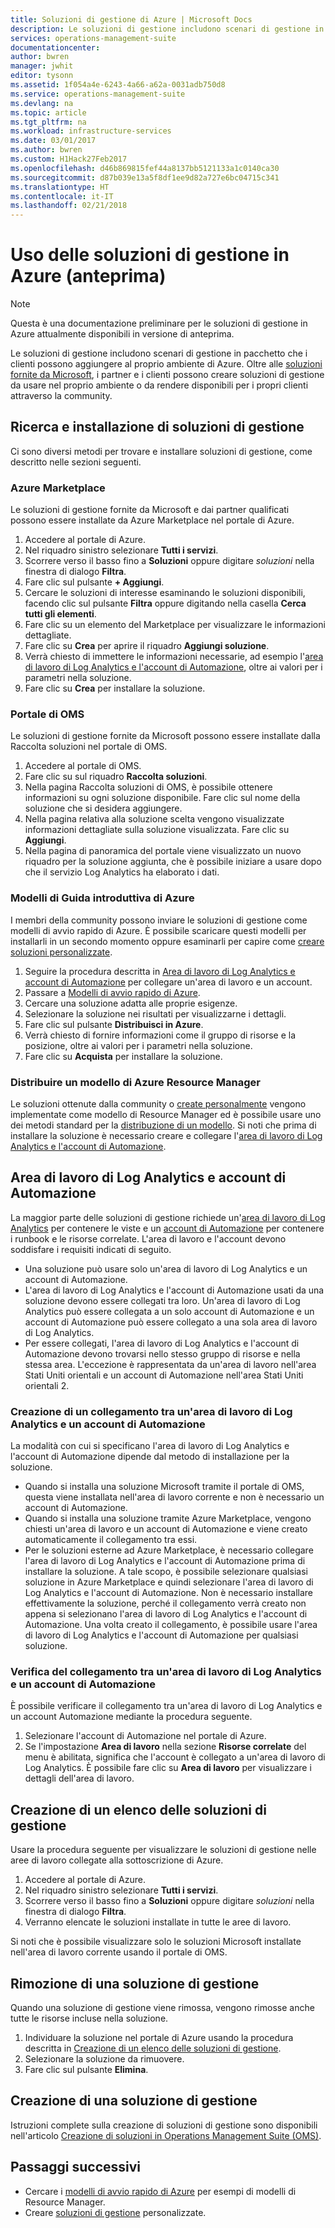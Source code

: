 ```yaml
---
title: Soluzioni di gestione di Azure | Microsoft Docs
description: Le soluzioni di gestione includono scenari di gestione in pacchetto in Azure che i clienti possono aggiungere alla propria area di lavoro di Log Analytics.  Questo articolo fornisce informazioni dettagliate sulle soluzioni personalizzate create dai clienti e dai partner.
services: operations-management-suite
documentationcenter: 
author: bwren
manager: jwhit
editor: tysonn
ms.assetid: 1f054a4e-6243-4a66-a62a-0031adb750d8
ms.service: operations-management-suite
ms.devlang: na
ms.topic: article
ms.tgt_pltfrm: na
ms.workload: infrastructure-services
ms.date: 03/01/2017
ms.author: bwren
ms.custom: H1Hack27Feb2017
ms.openlocfilehash: d46b869815fef44a8137bb5121133a1c0140ca30
ms.sourcegitcommit: d87b039e13a5f8df1ee9d82a727e6bc04715c341
ms.translationtype: HT
ms.contentlocale: it-IT
ms.lasthandoff: 02/21/2018
---
```

# <a name="working-with-management-solutions-in-azure-preview"></a>Uso delle soluzioni di gestione in Azure (anteprima)
> [!NOTE]
> Questa è una documentazione preliminare per le soluzioni di gestione in Azure attualmente disponibili in versione di anteprima.    
> 
> 

Le soluzioni di gestione includono scenari di gestione in pacchetto che i clienti possono aggiungere al proprio ambiente di Azure.  Oltre alle [soluzioni fornite da Microsoft](../log-analytics/log-analytics-add-solutions.md), i partner e i clienti possono creare soluzioni di gestione da usare nel proprio ambiente o da rendere disponibili per i propri clienti attraverso la community.

## <a name="finding-and-installing-management-solutions"></a>Ricerca e installazione di soluzioni di gestione
Ci sono diversi metodi per trovare e installare soluzioni di gestione, come descritto nelle sezioni seguenti.

### <a name="azure-marketplace"></a>Azure Marketplace
Le soluzioni di gestione fornite da Microsoft e dai partner qualificati possono essere installate da Azure Marketplace nel portale di Azure.

1. Accedere al portale di Azure.
2. Nel riquadro sinistro selezionare **Tutti i servizi**.
3. Scorrere verso il basso fino a **Soluzioni** oppure digitare *soluzioni* nella finestra di dialogo **Filtra**.
4. Fare clic sul pulsante **+ Aggiungi**.
5. Cercare le soluzioni di interesse esaminando le soluzioni disponibili, facendo clic sul pulsante **Filtra** oppure digitando nella casella **Cerca tutti gli elementi**.
6. Fare clic su un elemento del Marketplace per visualizzare le informazioni dettagliate.
7. Fare clic su **Crea** per aprire il riquadro **Aggiungi soluzione**.
8. Verrà chiesto di immettere le informazioni necessarie, ad esempio l'[area di lavoro di Log Analytics e l'account di Automazione](#log-analytics-workspace-and-automation-account), oltre ai valori per i parametri nella soluzione.
9. Fare clic su **Crea** per installare la soluzione.

### <a name="oms-portal"></a>Portale di OMS
Le soluzioni di gestione fornite da Microsoft possono essere installate dalla Raccolta soluzioni nel portale di OMS.

1. Accedere al portale di OMS.
2. Fare clic su sul riquadro **Raccolta soluzioni**.
3. Nella pagina Raccolta soluzioni di OMS, è possibile ottenere informazioni su ogni soluzione disponibile. Fare clic sul nome della soluzione che si desidera aggiungere.
4. Nella pagina relativa alla soluzione scelta vengono visualizzate informazioni dettagliate sulla soluzione visualizzata. Fare clic su **Aggiungi**.
5. Nella pagina di panoramica del portale viene visualizzato un nuovo riquadro per la soluzione aggiunta, che è possibile iniziare a usare dopo che il servizio Log Analytics ha elaborato i dati.

### <a name="azure-quickstart-templates"></a>Modelli di Guida introduttiva di Azure
I membri della community possono inviare le soluzioni di gestione come modelli di avvio rapido di Azure.  È possibile scaricare questi modelli per installarli in un secondo momento oppure esaminarli per capire come [creare soluzioni personalizzate](#creating-a-solution).

1. Seguire la procedura descritta in [Area di lavoro di Log Analytics e account di Automazione](#log-analytics-workspace-and-automation-account) per collegare un'area di lavoro e un account.
2. Passare a [Modelli di avvio rapido di Azure](https://azure.microsoft.com/documentation/templates/).  
3. Cercare una soluzione adatta alle proprie esigenze.
4. Selezionare la soluzione nei risultati per visualizzarne i dettagli.
5. Fare clic sul pulsante **Distribuisci in Azure**.
6. Verrà chiesto di fornire informazioni come il gruppo di risorse e la posizione, oltre ai valori per i parametri nella soluzione.
7. Fare clic su **Acquista** per installare la soluzione.

### <a name="deploy-azure-resource-manager-template"></a>Distribuire un modello di Azure Resource Manager
Le soluzioni ottenute dalla community o [create personalmente](#creating-a-solution) vengono implementate come modello di Resource Manager ed è possibile usare uno dei metodi standard per la [distribuzione di un modello](../azure-resource-manager/resource-group-template-deploy-portal.md).  Si noti che prima di installare la soluzione è necessario creare e collegare l'[area di lavoro di Log Analytics e l'account di Automazione](#log-analytics-workspace-and-automation-account).

## <a name="log-analytics-workspace-and-automation-account"></a>Area di lavoro di Log Analytics e account di Automazione
La maggior parte delle soluzioni di gestione richiede un'[area di lavoro di Log Analytics](../log-analytics/log-analytics-manage-access.md) per contenere le viste e un [account di Automazione](../automation/automation-security-overview.md#automation-account-overview) per contenere i runbook e le risorse correlate. L'area di lavoro e l'account devono soddisfare i requisiti indicati di seguito.

* Una soluzione può usare solo un'area di lavoro di Log Analytics e un account di Automazione.  
* L'area di lavoro di Log Analytics e l'account di Automazione usati da una soluzione devono essere collegati tra loro. Un'area di lavoro di Log Analytics può essere collegata a un solo account di Automazione e un account di Automazione può essere collegato a una sola area di lavoro di Log Analytics.
* Per essere collegati, l'area di lavoro di Log Analytics e l'account di Automazione devono trovarsi nello stesso gruppo di risorse e nella stessa area.  L'eccezione è rappresentata da un'area di lavoro nell'area Stati Uniti orientali e un account di Automazione nell'area Stati Uniti orientali 2.

### <a name="creating-a-link-between-a-log-analytics-workspace-and-automation-account"></a>Creazione di un collegamento tra un'area di lavoro di Log Analytics e un account di Automazione
La modalità con cui si specificano l'area di lavoro di Log Analytics e l'account di Automazione dipende dal metodo di installazione per la soluzione.

* Quando si installa una soluzione Microsoft tramite il portale di OMS, questa viene installata nell'area di lavoro corrente e non è necessario un account di Automazione.
* Quando si installa una soluzione tramite Azure Marketplace, vengono chiesti un'area di lavoro e un account di Automazione e viene creato automaticamente il collegamento tra essi.  
* Per le soluzioni esterne ad Azure Marketplace, è necessario collegare l'area di lavoro di Log Analytics e l'account di Automazione prima di installare la soluzione.  A tale scopo, è possibile selezionare qualsiasi soluzione in Azure Marketplace e quindi selezionare l'area di lavoro di Log Analytics e l'account di Automazione.  Non è necessario installare effettivamente la soluzione, perché il collegamento verrà creato non appena si selezionano l'area di lavoro di Log Analytics e l'account di Automazione.  Una volta creato il collegamento, è possibile usare l'area di lavoro di Log Analytics e l'account di Automazione per qualsiasi soluzione. 

### <a name="verifying-the-link-between-a-log-analytics-workspace-and-automation-account"></a>Verifica del collegamento tra un'area di lavoro di Log Analytics e un account di Automazione
È possibile verificare il collegamento tra un'area di lavoro di Log Analytics e un account Automazione mediante la procedura seguente.

1. Selezionare l'account di Automazione nel portale di Azure.
2. Se l'impostazione **Area di lavoro** nella sezione **Risorse correlate** del menu è abilitata, significa che l'account è collegato a un'area di lavoro di Log Analytics.  È possibile fare clic su **Area di lavoro** per visualizzare i dettagli dell'area di lavoro.

## <a name="listing-management-solutions"></a>Creazione di un elenco delle soluzioni di gestione
Usare la procedura seguente per visualizzare le soluzioni di gestione nelle aree di lavoro collegate alla sottoscrizione di Azure.

1. Accedere al portale di Azure.
2. Nel riquadro sinistro selezionare **Tutti i servizi**.
3. Scorrere verso il basso fino a **Soluzioni** oppure digitare *soluzioni* nella finestra di dialogo **Filtra**.
4. Verranno elencate le soluzioni installate in tutte le aree di lavoro.

Si noti che è possibile visualizzare solo le soluzioni Microsoft installate nell'area di lavoro corrente usando il portale di OMS.

## <a name="removing-a-management-solution"></a>Rimozione di una soluzione di gestione
Quando una soluzione di gestione viene rimossa, vengono rimosse anche tutte le risorse incluse nella soluzione.  

1. Individuare la soluzione nel portale di Azure usando la procedura descritta in [Creazione di un elenco delle soluzioni di gestione](#listing-solutions).
2. Selezionare la soluzione da rimuovere.
3. Fare clic sul pulsante **Elimina**.

## <a name="creating-a-management-solution"></a>Creazione di una soluzione di gestione
Istruzioni complete sulla creazione di soluzioni di gestione sono disponibili nell'articolo [Creazione di soluzioni in Operations Management Suite (OMS)](operations-management-suite-solutions-creating.md). 

## <a name="next-steps"></a>Passaggi successivi
* Cercare i [modelli di avvio rapido di Azure](https://azure.microsoft.com/documentation/templates) per esempi di modelli di Resource Manager.
* Creare [soluzioni di gestione](operations-management-suite-solutions-creating.md) personalizzate.

